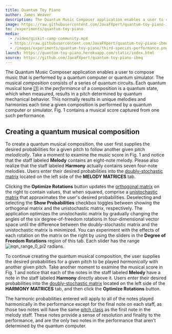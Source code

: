 ```yaml
---
title: Quantum Toy Piano
author: James Weaver
description: The Quantum Music Composer application enables a user to compose music that is performed by a quantum computer or quantum simulator.
image: https://raw.githubusercontent.com/JavaFXpert/quantum-toy-piano-ibmq/master/docimages/performance-tab.png
to: /experiments/quantum-toy-piano
media:
  - /video/qiskit-camp-community.mp4
  - https://raw.githubusercontent.com/JavaFXpert/quantum-toy-piano-ibmq/master/docimages/performance-tab.png
  - /images/experiments/quantum-toy-piano/third-species-performance.png
launch: https://quantum-toy-piano.herokuapp.com/static/index.html
source: https://github.com/JavaFXpert/quantum-toy-piano-ibmq
---
```

The Quantum Music Composer application enables a user to compose music that is performed by a quantum computer or quantum simulator. The musical *composition* consists of a series of quantum circuits. Each quantum musical tone [[1]](#references) in the *performance* of a composition is a quantum state, which when measured, results in a pitch determined by quantum mechanical behavior. This normally results in unique melodies and harmonies each time a given composition is performed by a quantum computer or simulator. Fig. 1 contains a musical score captured from one such performance.

## Creating a quantum musical composition

To create a quantum musical composition, the user first supplies the desired probabilities for a given pitch to follow another given pitch *melodically*. Take a moment to examine the music score in Fig. 1 and notice that the staff labeled **Melody** contains an eight-note melody. Please also realize that the staff labeled **Harmony** actually contains seven four-note melodies.  Users enter their desired probabilities into the [doubly-stochastic matrix](https://en.wikipedia.org/wiki/Doubly_stochastic_matrix) located on the left side of the **MELODY MATRICES** tab.

Clicking the **Optimize Rotations** button updates the [orthogonal matrix](https://en.wikipedia.org/wiki/Orthogonal_matrix) on the right to contain values, that when squared, comprise a [unistochastic matrix](https://en.wikipedia.org/wiki/Unistochastic_matrix) that approximates the user's desired probabilities. Deselecting and selecting the **Show Probabilities** checkbox toggles between showing the orthogonal matrix and the unistochastic matrix, respectively. The application optimizes the unistochastic matrix by gradually changing the angles of the six degree-of-freedom rotations in four-dimensional vector space until the difference between the doubly-stochastic matrix and the unistochastic matrix is minimized.  You can experiment with the effects of each rotation on the matrix on the right by using the sliders in the **Degree of Freedom Rotations** region of this tab. Each slider has the range ![eqn_range_0_pi2](docimages/eqn_range_0_pi2.gif) radians.

To continue creating the quantum musical composition, the user supplies the desired probabilities for a given pitch to be played *harmonically* with another given pitch. Take another moment to examine the musical score in Fig. 1 and notice that each of the notes in the staff labeled **Melody** have a note in the staff labeled **Harmony** directly above it. Users enter their desired probabilities into the [doubly-stochastic matrix](https://en.wikipedia.org/wiki/Doubly_stochastic_matrix) located on the left side of the **HARMONY MATRICES** tab, and then click the **Optimize Rotations** button.

The harmonic probabilities entered will apply to all of the notes played harmonically in the performance except for the final note on each staff, as those two notes will have the same [pitch class](https://en.wikipedia.org/wiki/Pitch_class) as the first note in the melody staff. These notes provide a sense of resolution and finality to the performance, and are the only two notes in the performance that aren't determined by the quantum computer.
